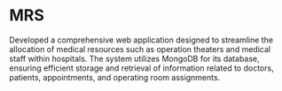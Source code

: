 # MRS
Developed a comprehensive web application designed to streamline the allocation of medical resources such as operation theaters and medical staff within hospitals. The system utilizes MongoDB for its database, ensuring efficient storage and retrieval of information related to doctors, patients, appointments, and operating room assignments. 
